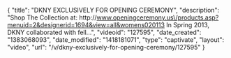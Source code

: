 {
    "title": "DKNY EXCLUSIVELY FOR OPENING CEREMONY",
    "description": "Shop The Collection at: http:\/\/www.openingceremony.us\/products.asp?menuid=2&designerid=1694&view=all&womens020113 In Spring 2013, DKNY collaborated with fell...",
    "videoid": "127595",
    "date_created": "1383068093",
    "date_modified": "1418181071",
    "type": "captivate",
    "layout": "video",
    "url": "\/v\/dkny-exclusively-for-opening-ceremony\/127595"
}